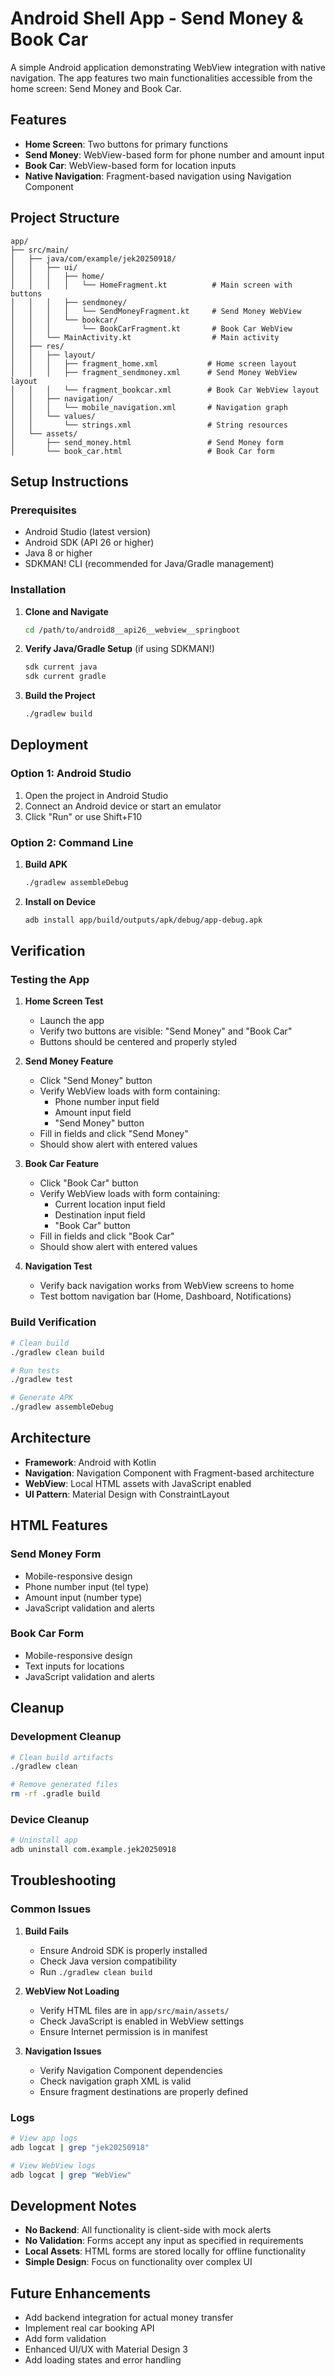 # Android Shell App - Send Money & Book Car

A simple Android application demonstrating WebView integration with native navigation. The app features two main functionalities accessible from the home screen: Send Money and Book Car.

## Features

- **Home Screen**: Two buttons for primary functions
- **Send Money**: WebView-based form for phone number and amount input
- **Book Car**: WebView-based form for location inputs
- **Native Navigation**: Fragment-based navigation using Navigation Component

## Project Structure

```
app/
├── src/main/
│   ├── java/com/example/jek20250918/
│   │   ├── ui/
│   │   │   ├── home/
│   │   │   │   └── HomeFragment.kt          # Main screen with buttons
│   │   │   ├── sendmoney/
│   │   │   │   └── SendMoneyFragment.kt     # Send Money WebView
│   │   │   └── bookcar/
│   │   │       └── BookCarFragment.kt       # Book Car WebView
│   │   └── MainActivity.kt                  # Main activity
│   ├── res/
│   │   ├── layout/
│   │   │   ├── fragment_home.xml           # Home screen layout
│   │   │   ├── fragment_sendmoney.xml      # Send Money WebView layout
│   │   │   └── fragment_bookcar.xml        # Book Car WebView layout
│   │   ├── navigation/
│   │   │   └── mobile_navigation.xml       # Navigation graph
│   │   └── values/
│   │       └── strings.xml                 # String resources
│   └── assets/
│       ├── send_money.html                 # Send Money form
│       └── book_car.html                   # Book Car form
```

## Setup Instructions

### Prerequisites
- Android Studio (latest version)
- Android SDK (API 26 or higher)
- Java 8 or higher
- SDKMAN! CLI (recommended for Java/Gradle management)

### Installation

1. **Clone and Navigate**
   ```bash
   cd /path/to/android8__api26__webview__springboot
   ```

2. **Verify Java/Gradle Setup** (if using SDKMAN!)
   ```bash
   sdk current java
   sdk current gradle
   ```

3. **Build the Project**
   ```bash
   ./gradlew build
   ```

## Deployment

### Option 1: Android Studio
1. Open the project in Android Studio
2. Connect an Android device or start an emulator
3. Click "Run" or use Shift+F10

### Option 2: Command Line
1. **Build APK**
   ```bash
   ./gradlew assembleDebug
   ```

2. **Install on Device**
   ```bash
   adb install app/build/outputs/apk/debug/app-debug.apk
   ```

## Verification

### Testing the App

1. **Home Screen Test**
   - Launch the app
   - Verify two buttons are visible: "Send Money" and "Book Car"
   - Buttons should be centered and properly styled

2. **Send Money Feature**
   - Click "Send Money" button
   - Verify WebView loads with form containing:
     - Phone number input field
     - Amount input field
     - "Send Money" button
   - Fill in fields and click "Send Money"
   - Should show alert with entered values

3. **Book Car Feature**
   - Click "Book Car" button
   - Verify WebView loads with form containing:
     - Current location input field
     - Destination input field
     - "Book Car" button
   - Fill in fields and click "Book Car"
   - Should show alert with entered values

4. **Navigation Test**
   - Verify back navigation works from WebView screens to home
   - Test bottom navigation bar (Home, Dashboard, Notifications)

### Build Verification
```bash
# Clean build
./gradlew clean build

# Run tests
./gradlew test

# Generate APK
./gradlew assembleDebug
```

## Architecture

- **Framework**: Android with Kotlin
- **Navigation**: Navigation Component with Fragment-based architecture
- **WebView**: Local HTML assets with JavaScript enabled
- **UI Pattern**: Material Design with ConstraintLayout

## HTML Features

### Send Money Form
- Mobile-responsive design
- Phone number input (tel type)
- Amount input (number type)
- JavaScript validation and alerts

### Book Car Form
- Mobile-responsive design
- Text inputs for locations
- JavaScript validation and alerts

## Cleanup

### Development Cleanup
```bash
# Clean build artifacts
./gradlew clean

# Remove generated files
rm -rf .gradle build
```

### Device Cleanup
```bash
# Uninstall app
adb uninstall com.example.jek20250918
```

## Troubleshooting

### Common Issues

1. **Build Fails**
   - Ensure Android SDK is properly installed
   - Check Java version compatibility
   - Run `./gradlew clean build`

2. **WebView Not Loading**
   - Verify HTML files are in `app/src/main/assets/`
   - Check JavaScript is enabled in WebView settings
   - Ensure Internet permission is in manifest

3. **Navigation Issues**
   - Verify Navigation Component dependencies
   - Check navigation graph XML is valid
   - Ensure fragment destinations are properly defined

### Logs
```bash
# View app logs
adb logcat | grep "jek20250918"

# View WebView logs
adb logcat | grep "WebView"
```

## Development Notes

- **No Backend**: All functionality is client-side with mock alerts
- **No Validation**: Forms accept any input as specified in requirements
- **Local Assets**: HTML forms are stored locally for offline functionality
- **Simple Design**: Focus on functionality over complex UI

## Future Enhancements

- Add backend integration for actual money transfer
- Implement real car booking API
- Add form validation
- Enhanced UI/UX with Material Design 3
- Add loading states and error handling